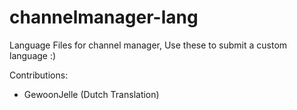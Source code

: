 # channelmanager-lang
Language Files for channel manager, Use these to submit a custom language :)

Contributions:
- GewoonJelle (Dutch Translation)
